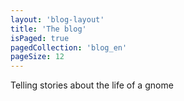 ```yaml
---
layout: 'blog-layout'
title: 'The blog'
isPaged: true
pagedCollection: 'blog_en'
pageSize: 12
---
```

Telling stories about the life of a gnome

